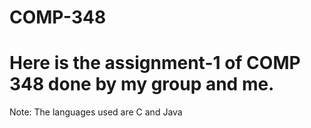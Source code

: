 # COMP-348
# Here is the assignment-1 of COMP 348 done by my group and me.
Note: The languages used are C and Java
